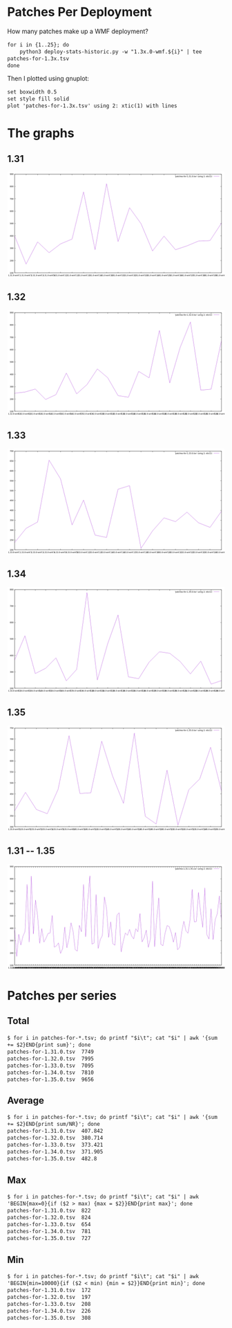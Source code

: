 # Patches Per Deployment

How many patches make up a WMF deployment?

```
for i in {1..25}; do
    python3 deploy-stats-historic.py -w "1.3x.0-wmf.${i}" | tee patches-for-1.3x.tsv
done
```

Then I plotted using gnuplot:

```
set boxwidth 0.5
set style fill solid
plot 'patches-for-1.3x.tsv' using 2: xtic(1) with lines
```

# The graphs

## 1.31

![1.31.png](1.31.png)

## 1.32

![1.32.png](1.32.png)

## 1.33

![1.33.png](1.33.png)

## 1.34

![1.34.png](1.34.png)

## 1.35

![1.35.png](1.35.png)

## 1.31 -- 1.35

![1.31-1.35.png](1.31-1.35.png)

# Patches per series

## Total

```
$ for i in patches-for-*.tsv; do printf "$i\t"; cat "$i" | awk '{sum += $2}END{print sum}'; done
patches-for-1.31.0.tsv	7749
patches-for-1.32.0.tsv	7995
patches-for-1.33.0.tsv	7095
patches-for-1.34.0.tsv	7810
patches-for-1.35.0.tsv	9656
```
## Average
```
$ for i in patches-for-*.tsv; do printf "$i\t"; cat "$i" | awk '{sum += $2}END{print sum/NR}'; done
patches-for-1.31.0.tsv	407.842
patches-for-1.32.0.tsv	380.714
patches-for-1.33.0.tsv	373.421
patches-for-1.34.0.tsv	371.905
patches-for-1.35.0.tsv	482.8
```

## Max

```
$ for i in patches-for-*.tsv; do printf "$i\t"; cat "$i" | awk 'BEGIN{max=0}{if ($2 > max) {max = $2}}END{print max}'; done
patches-for-1.31.0.tsv	822
patches-for-1.32.0.tsv	824
patches-for-1.33.0.tsv	654
patches-for-1.34.0.tsv	781
patches-for-1.35.0.tsv	727
```

## Min

```
$ for i in patches-for-*.tsv; do printf "$i\t"; cat "$i" | awk 'BEGIN{min=10000}{if ($2 < min) {min = $2}}END{print min}'; done
patches-for-1.31.0.tsv	172
patches-for-1.32.0.tsv	197
patches-for-1.33.0.tsv	208
patches-for-1.34.0.tsv	226
patches-for-1.35.0.tsv	308
```
